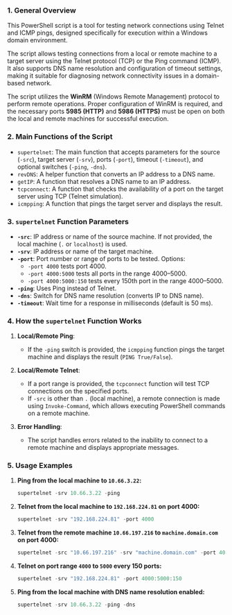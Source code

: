 ### 1. **General Overview**
This PowerShell script is a tool for testing network connections using Telnet and ICMP pings, designed specifically for execution within a Windows domain environment.

The script allows testing connections from a local or remote machine to a target server using the Telnet protocol (TCP) or the Ping command (ICMP). It also supports DNS name resolution and configuration of timeout settings, making it suitable for diagnosing network connectivity issues in a domain-based network.

The script utilizes the **WinRM** (Windows Remote Management) protocol to perform remote operations. Proper configuration of WinRM is required, and the necessary ports **5985 (HTTP)** and **5986 (HTTPS)** must be open on both the local and remote machines for successful execution.

### 2. **Main Functions of the Script**
- `supertelnet`: The main function that accepts parameters for the source (`-src`), target server (`-srv`), ports (`-port`), timeout (`-timeout`), and optional switches (`-ping`, `-dns`).
- `revDNS`: A helper function that converts an IP address to a DNS name.
- `getIP`: A function that resolves a DNS name to an IP address.
- `tcpconnect`: A function that checks the availability of a port on the target server using TCP (Telnet simulation).
- `icmpping`: A function that pings the target server and displays the result.

### 3. **`supertelnet` Function Parameters**
- **`-src`**: IP address or name of the source machine. If not provided, the local machine (`.` or `localhost`) is used.
- **`-srv`**: IP address or name of the target machine.
- **`-port`**: Port number or range of ports to be tested. Options:
  - `-port 4000` tests port 4000.
  - `-port 4000:5000` tests all ports in the range 4000–5000.
  - `-port 4000:5000:150` tests every 150th port in the range 4000–5000.
- **`-ping`**: Uses Ping instead of Telnet.
- **`-dns`**: Switch for DNS name resolution (converts IP to DNS name).
- **`-timeout`**: Wait time for a response in milliseconds (default is 50 ms).

### 4. **How the `supertelnet` Function Works**
1. **Local/Remote Ping**:
   - If the `-ping` switch is provided, the `icmpping` function pings the target machine and displays the result (`PING True/False`).

2. **Local/Remote Telnet**:
   - If a port range is provided, the `tcpconnect` function will test TCP connections on the specified ports.
   - If `-src` is other than `.` (local machine), a remote connection is made using `Invoke-Command`, which allows executing PowerShell commands on a remote machine.

3. **Error Handling**:
   - The script handles errors related to the inability to connect to a remote machine and displays appropriate messages.

### 5. **Usage Examples**
1. **Ping from the local machine to `10.66.3.22`:**
   ```powershell
   supertelnet -srv 10.66.3.22 -ping
   ```

2. **Telnet from the local machine to `192.168.224.81` on port 4000:**
   ```powershell
   supertelnet -srv "192.168.224.81" -port 4000
   ```

3. **Telnet from the remote machine `10.66.197.216` to `machine.domain.com` on port 4000:**
   ```powershell
   supertelnet -src "10.66.197.216" -srv "machine.domain.com" -port 4000
   ```

4. **Telnet on port range `4000` to `5000` every 150 ports:**
   ```powershell
   supertelnet -srv "192.168.224.81" -port 4000:5000:150
   ```

5. **Ping from the local machine with DNS name resolution enabled:**
   ```powershell
   supertelnet -srv 10.66.3.22 -ping -dns
   ```
